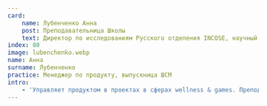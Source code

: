```yaml
---
card:
    name: Лубенченко Анна
    post: Преподавательница Школы
    text: Директор по исследованиям Русского отделения INCOSE, научный руководитель Школы.
index: 80
image: lubenchenko.webp
name: Анна
surname: Лубенченко
practice: Менеджер по продукту, выпускница ШСМ
intro:
    - 'Управляет продуктом в проектах в сферах wellness & games. Преподает курс "Системное саморазвитие" и разрабатывает курс "Системной психопрактики". Интересуется применением системного мышления к человеческой жизни в целом: от карьеры до семьи.''
---
```

